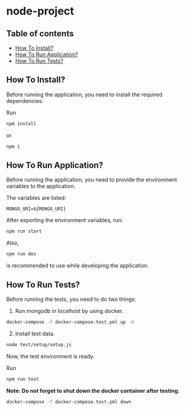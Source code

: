 # node-project

## Table of contents
* [How To Install?](#how-to-install)
* [How To Run Application?](#how-to-run-application)
* [How To Run Tests?](#how-to-run-tests)

## How To Install?

Before running the application, you need to install the required dependencies:

Run

```bash
npm install
```

or

```bash
npm i
```

## How To Run Application?

Before running the application, you need to provide the environment variables to the application.

The variables are listed:
```
MONGO_URI=${MONGO_URI}
```

After exporting the environment variables, run:
```bash
npm run start
```

Also,
```bash
npm run dev
```

is recommended to use while developing the application.

## How To Run Tests?

Before running the tests, you need to do two things:

1. Run mongodb in localhost by using docker.
```bash
docker-compose -f docker-compose.test.yml up -d
```

2. Install test data.
```bash
node test/setup/setup.js
```

Now, the test environment is ready.

Run
```bash
npm run test
```

**Note: Do not forget to shut down the docker container after testing.**
```bash
docker-compose -f docker-compose.test.yml down
```





